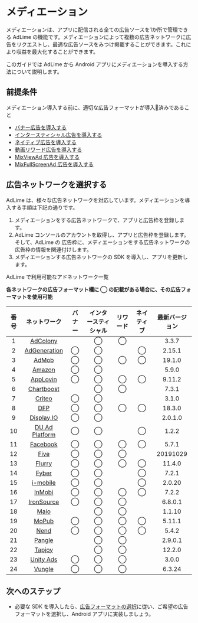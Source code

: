 # メディエーション
メディエーションは、アプリに配信される全ての広告ソースを1か所で管理できる AdLime の機能です。メディエーションによって複数の広告ネットワークに広告をリクエストし、最適な広告ソースをみつけ掲載することができます。これにより収益を最大化することができます。

このガイドでは AdLime から Android アプリにメディエーションを導入する方法について説明します。

##  前提条件

メディエーション導入する前に、適切な広告フォーマットが導入済みであること

- [バナー広告を導入する](./banner.md)
- [インタースティシャル広告を導入する](./Interstitial.md)
- [ネイティブ広告を導入する](./native.md)
- [動画リワード広告を導入する](./rewarded.md)
- [MixViewAd 広告を導入する](./mixviewad.md)
- [MixFullScreenAd 広告を導入する](./mixfullscreenad.md)

## 広告ネットワークを選択する

 AdLime は、様々な広告ネットワークを対応しています。メディエーションを導入する手順は下記の通りです。

 1. メディエーションをする広告ネットワークで、アプリと広告枠を登録します。
 2. AdLime コンソールのアカウントを取得し、アプリと広告枠を登録します。そして、AdLime の 広告枠に、メディエーションをする広告ネットワークの広告枠の情報を関連付けします。
 3. メディエーションする広告ネットワークの SDK を導入し、アプリを更新します。


AdLime で利用可能なアドネットワーク一覧

**各ネットワークの広告フォーマット欄に ◯ の記載がある場合に、その広告フォーマットを使用可能**

| 番号 | ネットワーク | バナー  | インタースティシャル | リワード | ネイティブ | 最新バージョン | 
|:---:| :--------------------------------------: | :----: | :----------: | :------: | :----: |:-------------: |
| 1   | [AdColony](./mediation_adcolony.md)      |        | ◯            | ◯        |        | 3.3.7          | 
| 2   | [AdGeneration](./mediation_adgeneration.md)| ◯    | ◯            |          | ◯      | 2.15.1         | 
| 3   | [AdMob](./mediation_admob.md)            | ◯      | ◯            | ◯        | ◯      | 19.1.0         | 
| 4   | [Amazon](./mediation_amazon.md)          | ◯      | ◯            |          |        | 5.9.0          | 
| 5   | [AppLovin](./mediation_applovin.md)      | ◯      | ◯            | ◯        | ◯      | 9.11.2         | 
| 6   | [Chartboost](./mediation_chartboost.md)  |        | ◯            | ◯        |        | 7.3.1          |
| 7   | [Criteo](./mediation_criteo.md)          | ◯      | ◯            |          |        | 3.1.0          |
| 8   | [DFP](./mediation_dfp.md)                | ◯      | ◯            | ◯        | ◯      | 18.3.0         |
| 9   | [Display.IO](./mediation_display_io.md)  | ◯      | ◯            |          |        | 2.0.1.0        | 
| 10  | [DU Ad Platform](./mediation_du_ad_platform.md) | ◯  | ◯         |          | ◯      | 1.2.2          | 
| 11  | [Facebook](./mediation_facebook.md)      | ◯      | ◯            | ◯        | ◯      | 5.7.1          | 
| 12  | [Five](./mediation_five.md)              | ◯      | ◯            | ◯        |        | 20191029       |
| 13  | [Flurry](./mediation_flurry.md)          | ◯      | ◯            | ◯        | ◯      | 11.4.0         | 
| 14  | [Fyber](./mediation_fyber.md)            | ◯      | ◯            |          | ◯      | 7.2.1          | 
| 15  | [i-mobile](./mediation_imobile.md)       | ◯      | ◯            |          | ◯      | 2.0.20         | 
| 16  | [InMobi](./mediation_inmobi.md)          | ◯      | ◯            | ◯        | ◯      | 7.2.2          |
| 17  | [IronSource](./mediation_ironsource.md)  | ◯      | ◯            | ◯        |        | 6.8.0.1        |
| 18  | [Maio](./mediation_maio.md)              |        | ◯            | ◯        |        | 1.1.10         | 
| 19  | [MoPub](./mediation_mopub.md)            | ◯      | ◯            | ◯        | ◯      | 5.11.1         |
| 20  | [Nend](./mediation_nend.md)              | ◯      | ◯            | ◯        | ◯      | 5.4.2          | 
| 21  | [Pangle](./mediation_pangle.md)          |        | ◯            | ◯        |        | 2.9.0.1        |
| 22  | [Tapjoy](./mediation_tapjoy.md)          |        | ◯            | ◯        |        | 12.2.0         | 
| 23  | [Unity Ads](./mediation_unity_ads.md)    | ◯      | ◯            | ◯        |        | 3.0.0          | 
| 24  | [Vungle](./mediation_vungle.md)          | ◯      | ◯            | ◯        |        | 6.3.24         |


## 次へのステップ
- 必要な SDK を導入したら、[広告フォーマットの選択](./adformat.md)に従い、ご希望の広告フォーマットを選択し、Android アプリに実装しましょう。